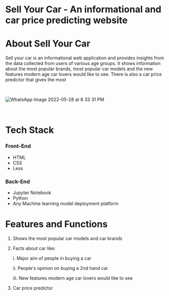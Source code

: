 # Sell Your Car - An informational and car price predicting website 


# About Sell Your Car
Sell your car is an informational web application and provides insights from the data collected from users of various age groups. It shows information about the most popular brands, most popular car models and the new features modern age car lovers would like to see. There is also a car price predictor that gives the most 


<br/>

![WhatsApp Image 2022-05-28 at 8 33 31 PM](https://user-images.githubusercontent.com/83531350/170831089-dafd4a1e-c25a-422d-b356-3c3234429920.jpeg)


<br/>


# Tech Stack

### Front-End
* HTML
* CSS
* Less

### Back-End
* Jupyter Notebook
* Python
* Any Machine learning model deployment platform 

# Features and Functions 
1. Shows the most popular car models and car brands
2. Facts about car like: 

    i. Major aim of people in buying a car
    
    ii. People's opinion on buying a 2nd hand car
    
    iii. New features modern age car lovers would like to see
    
3. Car price predictor 

